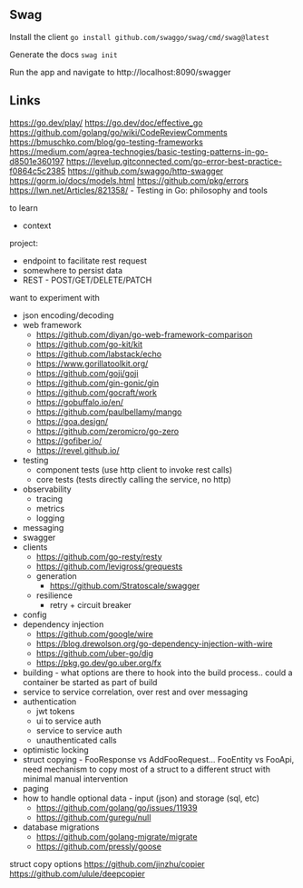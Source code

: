 ## Swag

Install the client
`go install github.com/swaggo/swag/cmd/swag@latest`

Generate the docs
`swag init`

Run the app and navigate to http://localhost:8090/swagger

## Links

https://go.dev/play/
https://go.dev/doc/effective_go
https://github.com/golang/go/wiki/CodeReviewComments
https://bmuschko.com/blog/go-testing-frameworks
https://medium.com/agrea-technogies/basic-testing-patterns-in-go-d8501e360197
https://levelup.gitconnected.com/go-error-best-practice-f0864c5c2385
https://github.com/swaggo/http-swagger
https://gorm.io/docs/models.html
https://github.com/pkg/errors
https://lwn.net/Articles/821358/ - Testing in Go: philosophy and tools

to learn
- context

project: 
- endpoint to facilitate rest request
- somewhere to persist data
- REST - POST/GET/DELETE/PATCH

want to experiment with
- json encoding/decoding
- web framework
  - https://github.com/diyan/go-web-framework-comparison
  - https://github.com/go-kit/kit
  - https://github.com/labstack/echo
  - https://www.gorillatoolkit.org/
  - https://github.com/goji/goji
  - https://github.com/gin-gonic/gin
  - https://github.com/gocraft/work
  - https://gobuffalo.io/en/
  - https://github.com/paulbellamy/mango
  - https://goa.design/
  - https://github.com/zeromicro/go-zero
  - https://gofiber.io/
  - https://revel.github.io/
- testing
  - component tests (use http client to invoke rest calls)
  - core tests (tests directly calling the service, no http)
- observability
  - tracing
  - metrics
  - logging
- messaging
- swagger
- clients
  - https://github.com/go-resty/resty
  - https://github.com/levigross/grequests
  - generation
    - https://github.com/Stratoscale/swagger
  - resilience
    - retry + circuit breaker
- config
- dependency injection
  - https://github.com/google/wire
  - https://blog.drewolson.org/go-dependency-injection-with-wire
  - https://github.com/uber-go/dig
  - https://pkg.go.dev/go.uber.org/fx
- building - what options are there to hook into the build process.. could a container be started as part of build
- service to service correlation, over rest and over messaging
- authentication
  - jwt tokens
  - ui to service auth
  - service to service auth
  - unauthenticated calls
- optimistic locking
- struct copying - FooResponse vs AddFooRequest... FooEntity vs FooApi, need mechanism to copy most of a struct to a different struct with minimal manual intervention
- paging
- how to handle optional data - input (json) and storage (sql, etc)
  - https://github.com/golang/go/issues/11939
  - https://github.com/guregu/null
- database migrations
  - https://github.com/golang-migrate/migrate
  - https://github.com/pressly/goose

struct copy options
https://github.com/jinzhu/copier
https://github.com/ulule/deepcopier
